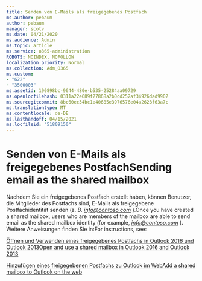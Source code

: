 ```yaml
---
title: Senden von E-Mails als freigegebenes Postfach
ms.author: pebaum
author: pebaum
manager: scotv
ms.date: 04/21/2020
ms.audience: Admin
ms.topic: article
ms.service: o365-administration
ROBOTS: NOINDEX, NOFOLLOW
localization_priority: Normal
ms.collection: Adm_O365
ms.custom:
- "622"
- "3500003"
ms.assetid: 190898bc-9644-480e-b535-25284aa09729
ms.openlocfilehash: 0311a22e689f27868a2b0cd252af34926dad9902
ms.sourcegitcommit: 8bc60ec34bc1e40685e3976576e04a2623f63a7c
ms.translationtype: MT
ms.contentlocale: de-DE
ms.lasthandoff: 04/15/2021
ms.locfileid: "51809150"
---
```

# <a name="sending-email-as-the-shared-mailbox"></a><span data-ttu-id="36d69-102">Senden von E-Mails als freigegebenes Postfach</span><span class="sxs-lookup"><span data-stu-id="36d69-102">Sending email as the shared mailbox</span></span>

<span data-ttu-id="36d69-103">Nachdem Sie ein freigegebenes Postfach erstellt haben, können Benutzer, die Mitglieder des Postfachs sind, E-Mails als freigegebene Postfachidentität senden (z.  *B. info@contoso.com*  ).</span><span class="sxs-lookup"><span data-stu-id="36d69-103">Once you have created a shared mailbox, users who are members of the mailbox are able to send email as the shared mailbox identity (for example,  *info@contoso.com*  ).</span></span> <span data-ttu-id="36d69-104">Weitere Anweisungen finden Sie in:</span><span class="sxs-lookup"><span data-stu-id="36d69-104">For instructions, see:</span></span>
  
[<span data-ttu-id="36d69-105">Öffnen und Verwenden eines freigegebenes Postfachs in Outlook 2016 und Outlook 2013</span><span class="sxs-lookup"><span data-stu-id="36d69-105">Open and use a shared mailbox in Outlook 2016 and Outlook 2013</span></span>](https://support.office.com/article/open-and-use-a-shared-mailbox-in-outlook-2016-and-outlook-2013-d94a8e9e-21f1-4240-808b-de9c9c088afd)
  
[<span data-ttu-id="36d69-106">Hinzufügen eines freigegebenen Postfachs zu Outlook im Web</span><span class="sxs-lookup"><span data-stu-id="36d69-106">Add a shared mailbox to Outlook on the web</span></span>](https://support.office.com/article/add-a-shared-mailbox-to-outlook-on-the-web-98b5a90d-4e38-415d-a030-f09a4cd28207)
  